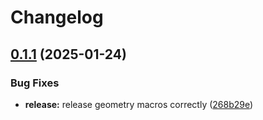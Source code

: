 # Changelog

## [0.1.1](https://github.com/ucb-substrate/substrate2/compare/geometry_macros-v0.1.0...geometry_macros-v0.1.1) (2025-01-24)


### Bug Fixes

* **release:** release geometry macros correctly ([268b29e](https://github.com/ucb-substrate/substrate2/commit/268b29ecb479b3cdd3ef50828036ec01c57bb373))
